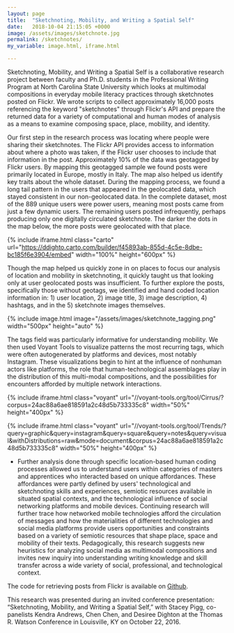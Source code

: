 ```yaml
---
layout: page
title:  "Sketchnoting, Mobility, and Writing a Spatial Self"
date:   2018-10-04 21:15:05 +0000
image: /assets/images/sketchnote.jpg
permalink: /sketchnotes/
my_variable: image.html, iframe.html

---
```


Sketchnoting, Mobility, and Writing a Spatial Self is a collaborative research project between faculty and Ph.D. students in the Professional Writing Program at North Carolina State University which looks at multimodal compositions in everyday mobile literacy practices through sketchnotes posted on Flickr. We wrote scripts to collect approximately 16,000 posts referencing the keyword "sketchnotes" through Flickr's API and prepare the returned data for a variety of computational and human modes of analysis as a means to examine composing space, place, mobility, and identity. 

Our first step in the research process was locating where people were sharing their sketchnotes. The Flickr API provides access to information about where a photo was taken, if the Flickr user chooses to include that information in the post. Approximately 10% of the data was geotagged by Flickr users. By mapping this geotagged sample we found posts were primarily located in Europe, mostly in Italy. The map also helped us identify key traits about the whole dataset. During the mapping process, we found a long tail pattern in the users that appeared in the geolocated data, which stayed consistent in our non-geolocated data. In the complete dataset, most of the 889 unique users were power users, meaning most posts came from just a few dynamic users. The remaining users posted infrequently, perhaps producing only one digitally circulated sketchnote. The darker the dots in the map below, the more posts were geolocated with that place. 

{% include iframe.html class="carto" url="https://ddighto.carto.com/builder/f45893ab-855d-4c5e-8dbe-bc185f6e3904/embed" width="100%" height="600px" %}

Though the map helped us quickly zone in on places to focus our analysis of location and mobility in sketchnoting, it quickly taught us that looking only at user geolocated posts was insufficient. To further explore the posts, specifically those without geotags, we identified and hand coded location information in: 1) user location, 2) image title, 3) image description, 4) hashtags, and in the 5) sketchnote images themselves. 


{% include image.html image="/assets/images/sketchnote_tagging.png" width="500px" height="auto" %} 

The tags field was particularly informative for understanding mobility. We then used Voyant Tools to visualize patterns the most recurring tags, which were often autogenerated by platforms and devices, most notably Instagram. These visualizations begin to hint at the influence of nonhuman actors like platforms, the role that human-technological assemblages play in the distribution of this multi-modal compositions, and the possibilities for encounters afforded by multiple network interactions.

{% include iframe.html class="voyant" url="//voyant-tools.org/tool/Cirrus/?corpus=24ac88a6ae818591a2c48d5b733335c8" width="50%" height="400px" %}

{% include iframe.html class="voyant" url="//voyant-tools.org/tool/Trends/?query=graphic&query=instagram&query=square&query=notes&query=visual&withDistributions=raw&mode=document&corpus=24ac88a6ae818591a2c48d5b733335c8" width="50%" height="400px" %}

* Further analysis done through specific location-based human coding processes allowed us to understand users within categories of masters and apprentices who interacted based on unique affordances. These affordances were partly defined by users' technological and sketchnoting skills and experiences, semiotic resources available in situated spatial contexts, and the technological influence of social networking platforms and mobile devices. Continuing research will further trace how networked mobile technologies afford the circulation of messages and how the materialities of different technologies and social media platforms provide users opportunities and constraints based on a variety of semiotic resources that shape place, space and mobility of their texts. Pedagogically, this research suggests new heuristics for analyzing social media as multimodal compositions and invites new inquiry into understanding writing knowledge and skill transfer across a wide variety of social, professional, and technological context.

The code for retrieving posts from Flickr is available on [Github](https://github.com/ddighton/flickr_scripts).

This research was presented during an invited conference presentation: “Sketchnoting, Mobility, and Writing a Spatial Self,” with Stacey Pigg, co-panelists Kendra Andrews, Chen Chen, and Desiree Dighton at the Thomas R. Watson Conference in Louisville, KY on October 22, 2016.

<br/><br/>
